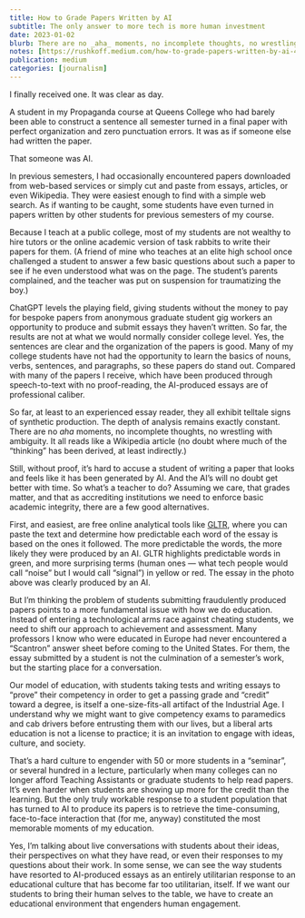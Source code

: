 ```yaml
---
title: How to Grade Papers Written by AI
subtitle: The only answer to more tech is more human investment
date: 2023-01-02
blurb: There are no _aha_ moments, no incomplete thoughts, no wrestling with ambiguity.
notes: [https://rushkoff.medium.com/how-to-grade-papers-written-by-ai-4277a78a892](https://rushkoff.medium.com/how-to-grade-papers-written-by-ai-4277a78a892 "https://rushkoff.medium.com/how-to-grade-papers-written-by-ai-4277a78a892")
publication: medium
categories: [journalism]
---
```


I finally received one. It was clear as day.

A student in my Propaganda course at Queens College who had barely been able to construct a sentence all semester turned in a final paper with perfect organization and zero punctuation errors. It was as if someone else had written the paper.

That someone was AI.

In previous semesters, I had occasionally encountered papers downloaded from web-based services or simply cut and paste from essays, articles, or even Wikipedia. They were easiest enough to find with a simple web search. As if wanting to be caught, some students have even turned in papers written by other students for previous semesters of my course.

Because I teach at a public college, most of my students are not wealthy to hire tutors or the online academic version of task rabbits to write their papers for them. (A friend of mine who teaches at an elite high school once challenged a student to answer a few basic questions about such a paper to see if he even understood what was on the page. The student’s parents complained, and the teacher was put on suspension for traumatizing the boy.)

ChatGPT levels the playing field, giving students without the money to pay for bespoke papers from anonymous graduate student gig workers an opportunity to produce and submit essays they haven’t written. So far, the results are not at what we would normally consider college level. Yes, the sentences are clear and the organization of the papers is good. Many of my college students have not had the opportunity to learn the basics of nouns, verbs, sentences, and paragraphs, so these papers do stand out. Compared with many of the papers I receive, which have been produced through speech-to-text with no proof-reading, the AI-produced essays are of professional caliber.

So far, at least to an experienced essay reader, they all exhibit telltale signs of synthetic production. The depth of analysis remains exactly constant. There are no _aha_ moments, no incomplete thoughts, no wrestling with ambiguity. It all reads like a Wikipedia article (no doubt where much of the “thinking” has been derived, at least indirectly.)

Still, without proof, it’s hard to accuse a student of writing a paper that looks and feels like it has been generated by AI. And the AI’s will no doubt get better with time. So what’s a teacher to do? Assuming we care, that grades matter, and that as accrediting institutions we need to enforce basic academic integrity, there are a few good alternatives.

First, and easiest, are free online analytical tools like [GLTR](http://gltr.io/), where you can paste the text and determine how predictable each word of the essay is based on the ones it followed. The more predictable the words, the more likely they were produced by an AI. GLTR highlights predictable words in green, and more surprising terms (human ones — what tech people would call “noise” but I would call “signal”) in yellow or red. The essay in the photo above was clearly produced by an AI.

But I’m thinking the problem of students submitting fraudulently produced papers points to a more fundamental issue with how we do education. Instead of entering a technological arms race against cheating students, we need to shift our approach to achievement and assessment. Many professors I know who were educated in Europe had never encountered a “Scantron” answer sheet before coming to the United States. For them, the essay submitted by a student is not the culmination of a semester’s work, but the starting place for a conversation.

Our model of education, with students taking tests and writing essays to “prove” their competency in order to get a passing grade and “credit” toward a degree, is itself a one-size-fits-all artifact of the Industrial Age. I understand why we might want to give competency exams to paramedics and cab drivers before entrusting them with our lives, but a liberal arts education is not a license to practice; it is an invitation to engage with ideas, culture, and society.

That’s a hard culture to engender with 50 or more students in a “seminar”, or several hundred in a lecture, particularly when many colleges can no longer afford Teaching Assistants or graduate students to help read papers. It’s even harder when students are showing up more for the credit than the learning. But the only truly workable response to a student population that has turned to AI to produce its papers is to retrieve the time-consuming, face-to-face interaction that (for me, anyway) constituted the most memorable moments of my education.

Yes, I’m talking about live conversations with students about their ideas, their perspectives on what they have read, or even their responses to my questions about their work. In some sense, we can see the way students have resorted to AI-produced essays as an entirely utilitarian response to an educational culture that has become far too utilitarian, itself. If we want our students to bring their human selves to the table, we have to create an educational environment that engenders human engagement.

